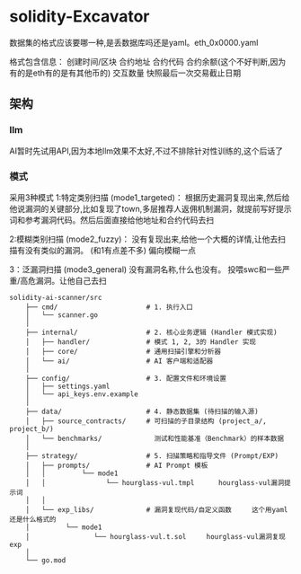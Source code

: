 # solidity-Excavator


数据集的格式应该要哪一种,是丢数据库吗还是yaml。eth_0x0000.yaml

格式包含信息：  创建时间/区块   合约地址   合约代码  合约余额(这个不好判断,因为有的是eth有的是有其他币的)  交互数量  快照最后一次交易截止日期



## 架构

### llm
AI暂时先试用API,因为本地llm效果不太好,不过不排除针对性训练的,这个后话了


### 模式
采用3种模式
1:特定类别扫描 (mode1_targeted)： 根据历史漏洞复现出来,然后给他说漏洞的关键部分,比如复现了town,多层推荐人返佣机制漏洞，就提前写好提示词和参考漏洞代码。然后后面直接给他地址和合约代码去扫

2:模糊类别扫描 (mode2_fuzzy)：    没有复现出来,给他一个大概的详情,让他去扫描有没有类似的漏洞。  (和1有点差不多)  偏向模糊一点

3：泛漏洞扫描 (mode3_general)     没有漏洞名称,什么也没有。 投喂swc和一些严重/高危漏洞。让他自己去扫

```
solidity-ai-scanner/src
    ├── cmd/                      # 1. 执行入口
    │   └── scanner.go
    │
    ├── internal/                 # 2. 核心业务逻辑 (Handler 模式实现)
    │   ├── handler/              # 模式 1, 2, 3的 Handler 实现
    │   ├── core/                 # 通用扫描引擎和分析器
    │   └── ai/                   # AI 客户端和适配器
    │
    ├── config/                   # 3. 配置文件和环境设置
    │   ├── settings.yaml
    │   └── api_keys.env.example
    │
    ├── data/                     # 4. 静态数据集 (待扫描的输入源)
    │   ├── source_contracts/     # 可扫描的子目录结构 (project_a/, project_b/)
    │   └── benchmarks/             测试和性能基准（Benchmark）的样本数据
    │
    ├── strategy/                 # 5. 扫描策略和指导文件 (Prompt/EXP)
    │   ├── prompts/              # AI Prompt 模板
    │   │         └── mode1             
    │   │               └── hourglass-vul.tmpl      hourglass-vul漏洞提示词
    │   │  
    │   └── exp_libs/             # 漏洞复现代码/自定义函数     这个用yaml还是什么格式的
    │         └── mode1             
    │                └── hourglass-vul.t.sol     hourglass-vul漏洞复现exp
    │  
    └── go.mod
```



